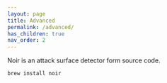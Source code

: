 ```yaml
---
layout: page
title: Advanced
permalink: /advanced/
has_children: true
nav_order: 2
---
```


Noir is an attack surface detector form source code.

```bash
brew install noir
```


